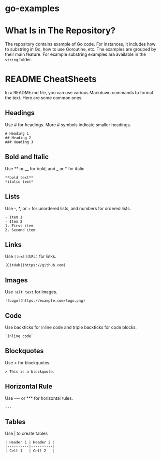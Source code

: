 # go-examples
# What Is in The Repository?
The repository contains example of Go code. For instances, it includes how to substring in Go, how to use Goroutine, etc. The examples are grouped by their main feature. For example substring examples ara available in the `string` folder.

# README CheatSheets
In a README.md file, you can use various Markdown commands to format the text. Here are some common ones:

## Headings
Use # for headings. More # symbols indicate smaller headings.
```
# Heading 1
## Heading 2
### Heading 3
```

## Bold and Italic
Use ** or __ for bold, and _ or * for italic.
```
**bold text**
*italic text*
```

## Lists
Use -, *, or + for unordered lists, and numbers for ordered lists.
```
- Item 1
- Item 2
1. First item
2. Second item
```

## Links
Use `[text](URL)` for links.
```
[GitHub](https://github.com)
```

## Images
Use `!alt text` for images.
```
![Logo](https://example.com/logo.png)
```

## Code
Use backticks for inline code and triple backticks for code blocks.
```
`inline code`
```

## Blockquotes
Use > for blockquotes.
```
> This is a blockquote.
```

## Horizontal Rule
Use --- or *** for horizontal rules.
```
---
```

## Tables
Use | to create tables
```
| Header 1 | Header 2 |
|----------|----------|
| Cell 1   | Cell 2   |
```